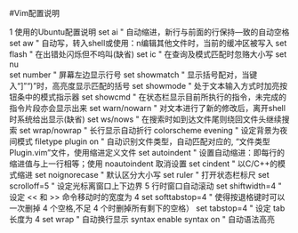 #Vim配置说明

 1  使用的Ubuntu配置说明
set ai                          " 自动缩进，新行与前面的行保持—致的自动空格
set aw                        " 自动写，转入shell或使用：n编辑其他文件时，当前的缓冲区被写入
set flash                     " 在出错处闪烁但不呜叫(缺省)
set ic                          " 在查询及模式匹配时忽赂大小写
set nu        
set number                " 屏幕左边显示行号
set showmatch          " 显示括号配对，当键入“]”“)”时，高亮度显示匹配的括号
set showmode           " 处于文本输入方式时加亮按钮条中的模式指示器
set showcmd             " 在状态栏显示目前所执行的指令，未完成的指令片段亦会显示出来
set warn/nowarn        " 对文本进行了新的修改后，离开shell时系统给出显示(缺省)
set ws/nows               " 在搜索时如到达文件尾则绕回文件头继续搜索
set wrap/nowrap        " 长行显示自动折行
colorscheme evening " 设定背景为夜间模式
filetype plugin on        " 自动识别文件类型，自动匹配对应的, “文件类型Plugin.vim”文件，使用缩进定义文件
set autoindent            " 设置自动缩进：即每行的缩进值与上一行相等；使用 noautoindent 取消设置
set cindent                 " 以C/C++的模式缩进
set noignorecase       " 默认区分大小写
set ruler                     " 打开状态栏标尺
set scrolloff=5            " 设定光标离窗口上下边界 5 行时窗口自动滚动
set shiftwidth=4          " 设定 << 和 >> 命令移动时的宽度为 4
set softtabstop=4       " 使得按退格键时可以一次删掉 4 个空格,不足 4 个时删掉所有剩下的空格）
set tabstop=4             " 设定 tab 长度为 4
set wrap                     " 自动换行显示
syntax enable
syntax on                    " 自动语法高亮